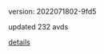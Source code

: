 version: 2022071802-9fd5

updated 232 avds

[details](https://github.com/0x74f917491bfa7ebfa379/ali_avd_db/blob/master/change_log/2022/07/18/02/9fd5.txt)